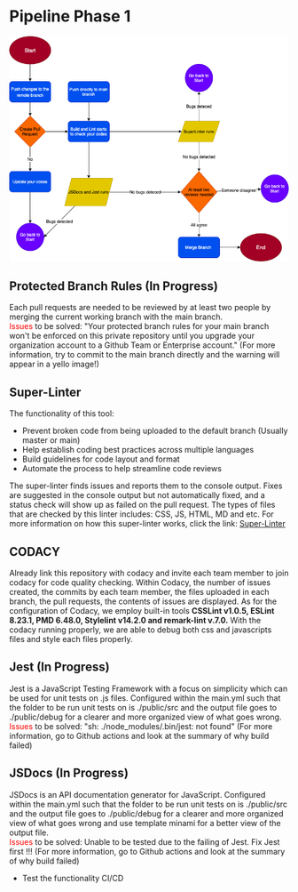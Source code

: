 # Pipeline Phase 1

![Pipeline Image](phase1.drawio.png)

## Protected Branch Rules (In Progress)
Each pull requests are needed to be reviewed by at least two people by merging the current working branch with the main branch. <br/>
<span style="color:red">Issues</span> to be solved: "Your protected branch rules for your main branch won't be enforced on this private repository until you upgrade your organization account to a Github Team or Enterprise account." (For more information, try to commit to the main branch directly and the warning will appear in a yello image!)

## Super-Linter
The functionality of this tool:
- Prevent broken code from being uploaded to the default branch (Usually master or main)
- Help establish coding best practices across multiple languages
- Build guidelines for code layout and format
- Automate the process to help streamline code reviews<br/>

The super-linter finds issues and reports them to the console output. Fixes are suggested in the console output but not automatically fixed, and a status check will show up as failed on the pull request. The types of files that are checked by this linter includes: CSS, JS, HTML, MD and etc. For more information on how this super-linter works, click the link:
[Super-Linter](https://github.com/marketplace/actions/super-linter)

## CODACY
Already link this repository with codacy and invite each team member to join codacy for code quality checking. Within Codacy, the number of issues created, the commits by each team member, the files uploaded in each branch, the pull requests, the contents of issues are displayed. As for the configuration of Codacy, we employ built-in tools **CSSLint v1.0.5, ESLint 8.23.1, PMD 6.48.0, Stylelint v14.2.0 and remark-lint v.7.0.** With the codacy running properly, we are able to debug both css and javascripts files and style each files properly. 

## Jest (In Progress)
Jest is a JavaScript Testing Framework with a focus on simplicity which can be used for unit tests on .js files. Configured within the main.yml such that the folder to be run unit tests on is ./public/src and the output file goes to ./public/debug for a clearer and more organized view of what goes wrong. <br/>
<span style="color:red">Issues</span> to be solved: "sh: ./node_modules/.bin/jest: not found" (For more information, go to Github actions and look at the summary of why build failed)

## JSDocs (In Progress)
JSDocs is an API documentation generator for JavaScript. Configured within the main.yml such that the folder to be run unit tests on is ./public/src and the output file goes to ./public/debug for a clearer and more organized view of what goes wrong and use template minami for a better view of the output file. <br/>
<span style="color:red">Issues</span> to be solved: Unable to be tested due to the failing of Jest. Fix Jest first !!! (For more information, go to Github actions and look at the summary of why build failed)

- Test the functionality CI/CD
